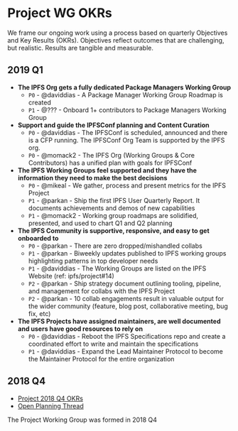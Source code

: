 # Project WG OKRs

We frame our ongoing work using a process based on quarterly Objectives and Key Results (OKRs). Objectives reflect outcomes that are challenging, but realistic. Results are tangible and measurable.

## 2019 Q1

- **The IPFS Org gets a fully dedicated Package Managers Working Group**
  - `P0` - @daviddias - A Package Manager Working Group Roadmap is created
  - `P1` - @??? - Onboard 1+ contributors to Package Managers Working Group
- **Support and guide the IPFSConf planning and Content Curation**
  - `P0` - @daviddias - The IPFSConf is scheduled, announced and there is a CFP running. The IPFSConf Org Team is supported by the IPFS org.
  - `P0` - @momack2 - The IPFS Org (Working Groups & Core Contributors) has a unified plan with goals for IPFSConf
- **The IPFS Working Groups feel supported and they have the information they need to make the best decisions**
  - `P0` - @mikeal - We gather, process and present metrics for the IPFS Project  
  - `P1` - @parkan - Ship the first IPFS User Quarterly Report. It documents achievements and demos of new capabilities
  - `P1` - @momack2 - Working group roadmaps are solidified, presented, and used to chart Q1 and Q2 planning
- **The IPFS Community is supportive, responsive, and easy to get onboarded to**
  - `P0` - @parkan - There are zero dropped/mishandled collabs  
  - `P1` - @parkan - Biweekly updates published to IPFS working groups highlighting patterns in top developer needs
  - `P1` - @daviddias - The Working Groups are listed on the IPFS Website (ref: ipfs/project#14)
  - `P2` - @parkan - Ship strategy document outlining tooling, pipeline, and management for collabs with the IPFS Project  
  - `P2` - @parkan - 10 collab engagements result in valuable output for the wider community (feature, blog post, collaborative meeting, bug fix, etc)  
- **The IPFS Projects have assigned maintainers, are well documented and users have good resources to rely on**
  - `P0` - @daviddias - Reboot the IPFS Specifications repo and create a coordinated effort to write and maintain the specifications
  - `P1` - @daviddias - Expand the Lead Maintainer Protocol to become the Maintainer Protocol for the entire organization
  
## 2018 Q4

- [Project 2018 Q4 OKRs](https://docs.google.com/spreadsheets/d/139lROP7-Ee4M4S7A_IO4iIgSgugYm7dct620LYnalII/edit#gid=1562851442)
- [Open Planning Thread](https://github.com/ipfs/project/pull/3)

The Project Working Group was formed in 2018 Q4

